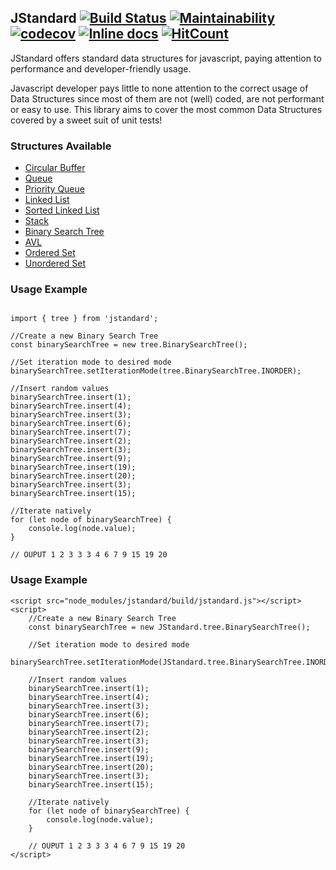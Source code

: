 ## JStandard [![Build Status](https://travis-ci.org/santiiiii/js-data-structures.svg?branch=master)](https://travis-ci.org/santiiiii/js-data-structures) [![Maintainability](https://api.codeclimate.com/v1/badges/60fe99c09bec5d44c070/maintainability)](https://codeclimate.com/github/santiiiii/js-data-structures/maintainability) [![codecov](https://codecov.io/gh/santiiiii/js-data-structures/branch/master/graph/badge.svg)](https://codecov.io/gh/santiiiii/js-data-structures) [![Inline docs](http://inch-ci.org/github/santiiiii/js-data-structures.svg?branch=master)](http://inch-ci.org/github/santiiiii/js-data-structures) [![HitCount](http://hits.dwyl.com/santiiiii/js-data-structures.svg)](http://hits.dwyl.com/santiiiii/js-data-structures)


JStandard offers standard data structures for javascript, paying attention to performance and developer-friendly usage. 

Javascript developer pays little to none attention to the correct usage of Data Structures since most of them are not (well) coded, are not performant or easy to use. This library aims to cover the most common Data Structures covered by a sweet suit of unit tests!

### Structures Available ###

 - [Circular Buffer](https://github.com/santiiiii/js-data-structures/tree/master/docs/CircularBuffer.md)
 - [Queue](https://github.com/santiiiii/js-data-structures/tree/master/docs/Queue.md)
 - [Priority Queue](https://github.com/santiiiii/js-data-structures/tree/master/docs/PriorityQueue.md)
 - [Linked List](https://github.com/santiiiii/js-data-structures/tree/master/docs/LinkedList.md)
 - [Sorted Linked List](https://github.com/santiiiii/js-data-structures/tree/master/docs/SortedLinkedList.md)
 - [Stack](https://github.com/santiiiii/js-data-structures/tree/master/docs/Stack.md)
 - [Binary Search Tree](https://github.com/santiiiii/js-data-structures/tree/master/docs/BinarySearchTree.md)
 - [AVL](https://github.com/santiiiii/js-data-structures/tree/master/docs/AVL.md)
 - [Ordered Set](https://github.com/santiiiii/js-data-structures/tree/master/docs/OrderedSet.md)
 - [Unordered Set](https://github.com/santiiiii/js-data-structures/tree/master/docs/UnorderedSet.md)

### Usage Example ###
 
```

import { tree } from 'jstandard';

//Create a new Binary Search Tree
const binarySearchTree = new tree.BinarySearchTree();

//Set iteration mode to desired mode
binarySearchTree.setIterationMode(tree.BinarySearchTree.INORDER);

//Insert random values
binarySearchTree.insert(1); 
binarySearchTree.insert(4); 
binarySearchTree.insert(3); 
binarySearchTree.insert(6); 
binarySearchTree.insert(7);
binarySearchTree.insert(2); 
binarySearchTree.insert(3); 
binarySearchTree.insert(9); 
binarySearchTree.insert(19); 
binarySearchTree.insert(20); 
binarySearchTree.insert(3); 
binarySearchTree.insert(15);

//Iterate natively
for (let node of binarySearchTree) {
	console.log(node.value);
}

// OUPUT 1 2 3 3 3 4 6 7 9 15 19 20

```

### Usage Example ###

```
<script src="node_modules/jstandard/build/jstandard.js"></script>
<script>
    //Create a new Binary Search Tree
    const binarySearchTree = new JStandard.tree.BinarySearchTree();

    //Set iteration mode to desired mode
    binarySearchTree.setIterationMode(JStandard.tree.BinarySearchTree.INORDER);

    //Insert random values
    binarySearchTree.insert(1);
    binarySearchTree.insert(4);
    binarySearchTree.insert(3);
    binarySearchTree.insert(6);
    binarySearchTree.insert(7);
    binarySearchTree.insert(2);
    binarySearchTree.insert(3);
    binarySearchTree.insert(9);
    binarySearchTree.insert(19);
    binarySearchTree.insert(20);
    binarySearchTree.insert(3);
    binarySearchTree.insert(15);

    //Iterate natively
    for (let node of binarySearchTree) {
    	console.log(node.value);
    }

    // OUPUT 1 2 3 3 3 4 6 7 9 15 19 20
</script>
```